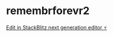 # remembrforevr2

[Edit in StackBlitz next generation editor ⚡️](https://stackblitz.com/~/github.com/Heinrichxiao/remembrforevr2)
